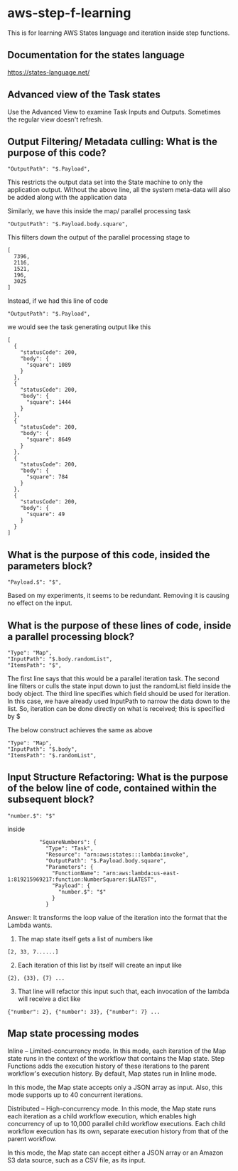 # aws-step-f-learning

This is for learning AWS States language and iteration inside step functions.

## Documentation for the states language

https://states-language.net/

## Advanced view of the Task states

Use the Advanced View to examine Task Inputs and Outputs. Sometimes the regular view doesn't refresh.

## Output Filtering/ Metadata culling: What is the purpose of this code? 
```
"OutputPath": "$.Payload",
```
This restricts the output data set into the State machine to only the application output. Without the above line, all the system meta-data will also be added along with the application data

Similarly, we have this inside the map/ parallel processing task
```
"OutputPath": "$.Payload.body.square",
```
This filters down the output of the parallel processing stage to 
```
[
  7396,
  2116,
  1521,
  196,
  3025
]
```
Instead, if we had this line of code
```
"OutputPath": "$.Payload",
```
we would see the task generating output like this
```
[
  {
    "statusCode": 200,
    "body": {
      "square": 1089
    }
  },
  {
    "statusCode": 200,
    "body": {
      "square": 1444
    }
  },
  {
    "statusCode": 200,
    "body": {
      "square": 8649
    }
  },
  {
    "statusCode": 200,
    "body": {
      "square": 784
    }
  },
  {
    "statusCode": 200,
    "body": {
      "square": 49
    }
  }
] 
```



## What is the purpose of this code, insided the parameters block?
```
"Payload.$": "$",
```
Based on my experiments, it seems to be redundant. Removing it is causing no effect on the input.

## What is the purpose of these lines of code, inside a parallel processing block?
```
"Type": "Map",
"InputPath": "$.body.randomList",
"ItemsPath": "$",
```

The first line says that this would be a parallel iteration task. 
The second line filters or culls the state input down to just the randomList field inside the body object.
The third line specifies which field should be used for iteration. In this case, we have already used InputPath to narrow the data down to the list. So, iteration can be done directly on what is received; this is specified by $

The below construct achieves the same as above

```
"Type": "Map",
"InputPath": "$.body",
"ItemsPath": "$.randomList",
```

## Input Structure Refactoring: What is the purpose of the below line of code, contained within the subsequent block?

```
"number.$": "$"
```

inside

```
          "SquareNumbers": {
            "Type": "Task",
            "Resource": "arn:aws:states:::lambda:invoke",
            "OutputPath": "$.Payload.body.square",
            "Parameters": {
              "FunctionName": "arn:aws:lambda:us-east-1:819215969217:function:NumberSquarer:$LATEST",
              "Payload": {
                "number.$": "$"
              }
            }
```

Answer: It transforms the loop value of the iteration into the format that the Lambda wants.

1. The map state itself gets a list of numbers like 
```
[2, 33, 7......]
```
2. Each iteration of this list by itself will create an input like 
```
{2}, {33}, {7} ...
```
3. That line will refactor this input such that, each invocation of the lambda will receive a dict like 
```
{"number": 2}, {"number": 33}, {"number": 7} ...
```






 


## Map state processing modes

Inline – Limited-concurrency mode. In this mode, each iteration of the Map state runs in the context of the workflow that contains the Map state. Step Functions adds the execution history of these iterations to the parent workflow's execution history. By default, Map states run in Inline mode.

In this mode, the Map state accepts only a JSON array as input. Also, this mode supports up to 40 concurrent iterations.


Distributed – High-concurrency mode. In this mode, the Map state runs each iteration as a child workflow execution, which enables high concurrency of up to 10,000 parallel child workflow executions. Each child workflow execution has its own, separate execution history from that of the parent workflow.

In this mode, the Map state can accept either a JSON array or an Amazon S3 data source, such as a CSV file, as its input.

